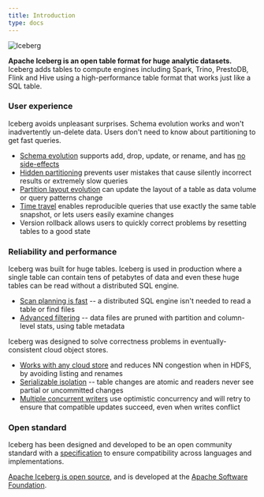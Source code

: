 ```yaml
---
title: Introduction
type: docs
---
```


<!--
  - Licensed to the Apache Software Foundation (ASF) under one
  - or more contributor license agreements.  See the NOTICE file
  - distributed with this work for additional information
  - regarding copyright ownership.  The ASF licenses this file
  - to you under the Apache License, Version 2.0 (the
  - "License"); you may not use this file except in compliance
  - with the License.  You may obtain a copy of the License at
  -
  -   http://www.apache.org/licenses/LICENSE-2.0
  -
  - Unless required by applicable law or agreed to in writing,
  - software distributed under the License is distributed on an
  - "AS IS" BASIS, WITHOUT WARRANTIES OR CONDITIONS OF ANY
  - KIND, either express or implied.  See the License for the
  - specific language governing permissions and limitations
  - under the License.
  -->

![Iceberg](../img/Iceberg-logo.png)

**Apache Iceberg is an open table format for huge analytic datasets.** Iceberg adds tables to compute engines including Spark, Trino, PrestoDB, Flink and Hive using a high-performance table format that works just like a SQL table.

### User experience

Iceberg avoids unpleasant surprises. Schema evolution works and won't inadvertently un-delete data. Users don't need to know about partitioning to get fast queries.

* [Schema evolution](evolution#schema-evolution) supports add, drop, update, or rename, and has [no side-effects](evolution#correctness)
* [Hidden partitioning](partitioning) prevents user mistakes that cause silently incorrect results or extremely slow queries
* [Partition layout evolution](evolution#partition-evolution) can update the layout of a table as data volume or query patterns change
* [Time travel](spark-queries#time-travel) enables reproducible queries that use exactly the same table snapshot, or lets users easily examine changes
* Version rollback allows users to quickly correct problems by resetting tables to a good state

### Reliability and performance

Iceberg was built for huge tables. Iceberg is used in production where a single table can contain tens of petabytes of data and even these huge tables can be read without a distributed SQL engine.

* [Scan planning is fast](performance#scan-planning) -- a distributed SQL engine isn't needed to read a table or find files
* [Advanced filtering](performance#data-filtering) -- data files are pruned with partition and column-level stats, using table metadata

Iceberg was designed to solve correctness problems in eventually-consistent cloud object stores.

* [Works with any cloud store](reliability) and reduces NN congestion when in HDFS, by avoiding listing and renames
* [Serializable isolation](reliability) -- table changes are atomic and readers never see partial or uncommitted changes
* [Multiple concurrent writers](reliability#concurrent-write-operations) use optimistic concurrency and will retry to ensure that compatible updates succeed, even when writes conflict

### Open standard

Iceberg has been designed and developed to be an open community standard with a [specification](spec) to ensure compatibility across languages and implementations.

[Apache Iceberg is open source](community), and is developed at the [Apache Software Foundation](https://www.apache.org/).

